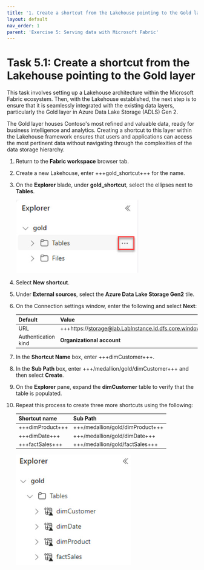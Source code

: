```yaml
---
title: '1. Create a shortcut from the Lakehouse pointing to the Gold layer'
layout: default
nav_order: 1
parent: 'Exercise 5: Serving data with Microsoft Fabric'
---
```


# Task 5.1: Create a shortcut from the Lakehouse pointing to the Gold layer

This task involves setting up a Lakehouse architecture within the Microsoft Fabric ecosystem. Then, with the Lakehouse established, the next step is to ensure that it is seamlessly integrated with the existing data layers, particularly the Gold layer in Azure Data Lake Storage (ADLS) Gen 2. 

The Gold layer houses Contoso's most refined and valuable data, ready for business intelligence and analytics. Creating a shortcut to this layer within the Lakehouse framework ensures that users and applications can access the most pertinent data without navigating through the complexities of the data storage hierarchy. 

1. Return to the **Fabric workspace** browser tab.

1. Create a new Lakehouse, enter +++gold_shortcut+++ for the name.

1. On the **Explorer** blade, under **gold_shortcut**, select the ellipses next to **Tables**.

    ![ellipses.jpg](../media/instructions254096/ellipses.jpg)

1. Select **New shortcut**.

1. Under **External sources**, select the **Azure Data Lake Storage Gen2** tile.

1. On the Connection settings window, enter the following and select **Next**:

    | Default | Value |
    |:---------|:---------|
    | URL   | +++https://storage@lab.LabInstance.Id.dfs.core.windows.net/+++   |
    | Authentication kind   | **Organizational account**   |    

1. In the **Shortcut Name** box, enter +++dimCustomer+++.

1. In the **Sub Path** box, enter +++/medallion/gold/dimCustomer+++ and then select **Create**.

1. On the **Explorer** pane, expand the **dimCustomer** table to verify that the table is populated.

1. Repeat this process to create three more shortcuts using the following:

    | **Shortcut name** | **Sub Path** |
    |:---------|:---------|
    | +++dimProduct+++   | +++/medallion/gold/dimProduct+++   |
    | +++dimDate+++   | +++/medallion/gold/dimDate+++   |
    | +++factSales+++   | +++/medallion/gold/factSales+++   |   

    ![shortcutscreated.jpg](../media/instructions254096/shortcutscreated.jpg)
